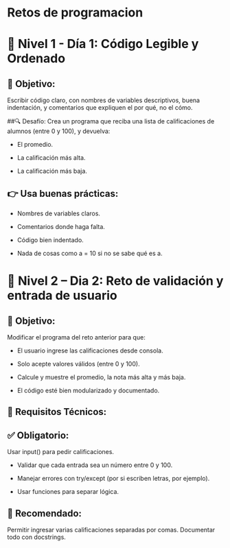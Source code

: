 # Retos de programacion 

# 🧱 Nivel 1 - Día 1: Código Legible y Ordenado
## 🎯 Objetivo:
Escribir código claro, con nombres de variables descriptivos, buena indentación, y comentarios que expliquen el por qué, no el cómo.

##🔍 Desafío:
Crea un programa que reciba una lista de calificaciones de alumnos (entre 0 y 100), y devuelva:

- El promedio.

- La calificación más alta.

- La calificación más baja.

## 👉 Usa buenas prácticas:

- Nombres de variables claros.

- Comentarios donde haga falta.

- Código bien indentado.

- Nada de cosas como a = 10 si no se sabe qué es a.


# 🧩 Nivel 2 – Dia 2: Reto de validación y entrada de usuario
## 🎯 Objetivo:
Modificar el programa del reto anterior para que:

- El usuario ingrese las calificaciones desde consola.

- Solo acepte valores válidos (entre 0 y 100).

- Calcule y muestre el promedio, la nota más alta y más baja.

- El código esté bien modularizado y documentado.

## 🧪 Requisitos Técnicos:
## ✅ Obligatorio:
Usar input() para pedir calificaciones.

- Validar que cada entrada sea un número entre 0 y 100.

- Manejar errores con try/except (por si escriben letras, por ejemplo).

- Usar funciones para separar lógica.

## 🧠 Recomendado:
Permitir ingresar varias calificaciones separadas por comas.
Documentar todo con docstrings.


